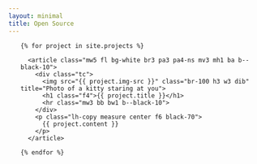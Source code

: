 ```yaml
---
layout: minimal
title: Open Source
---
```


<div class="pa0">
  <ul class="list pa0 cf">

    {% for project in site.projects %}
      
      <article class="mw5 fl bg-white br3 pa3 pa4-ns mv3 mh1 ba b--black-10">
        <div class="tc">
          <img src="{{ project.img-src }}" class="br-100 h3 w3 dib" title="Photo of a kitty staring at you">
          <h1 class="f4">{{ project.title }}</h1>
          <hr class="mw3 bb bw1 b--black-10">
        </div>
        <p class="lh-copy measure center f6 black-70">
          {{ project.content }}
        </p>
      </article>
      
    {% endfor %}

  </ul>
</div>
